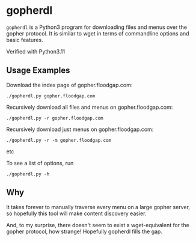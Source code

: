 # gopherdl

`gopherdl` is a Python3 program for downloading files and menus over the gopher
protocol. It is similar to wget in terms of commandline options and basic
features.

Verified with Python3.11

## Usage Examples

Download the index page of gopher.floodgap.com:

`./gopherdl.py gopher.floodgap.com`

Recursively download all files and menus on gopher.floodgap.com:

`./gopherdl.py -r gopher.floodgap.com`

Recursively download just menus on gopher.floodgap.com:

`./gopherdl.py -r -m gopher.floodgap.com`

etc

To see a list of options, run

`./gopherdl.py -h`


## Why

It takes forever to manually traverse every menu on a large gopher server, so
hopefully this tool will make content discovery easier.

And, to my surprise, there doesn't seem to exist a wget-equivalent for the
gopher protocol, how strange! Hopefully gopherdl fills the gap.
